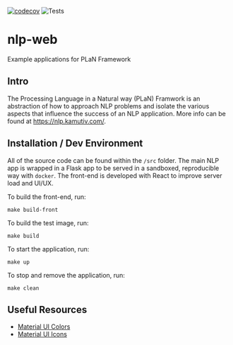 [![codecov](https://codecov.io/gh/nickumia/nlp-web/branch/main/graph/badge.svg?token=AS2C57SSHY)](https://codecov.io/gh/nickumia/nlp-web)
![Tests](https://github.com/nickumia/nlp-web/actions/workflows/commit.yml/badge.svg)

# nlp-web
Example applications for PLaN Framework

## Intro

The Processing Language in a Natural way (PLaN) Framwork is an abstraction of how to approach NLP problems 
and isolate the various aspects that influence the success of an NLP application.  More info can be found at
https://nlp.kamutiv.com/.

## Installation / Dev Environment

All of the source code can be found within the `/src` folder.  The main NLP app is wrapped in a Flask app to
be served in a sandboxed, reproducible way with `docker`.  The front-end is developed with React to improve
server load and UI/UX.

To build the front-end, run:

  ```make build-front```

To build the test image, run:

  ```make build```
  
To start the application, run:

  ```make up```
  
To stop and remove the application, run:

  ```make clean```
  
  
  
## Useful Resources

- [Material UI Colors](https://materialui.co/colors/)
- [Material UI Icons](https://mui.com/components/material-icons/)

